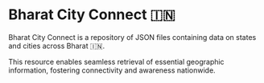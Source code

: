 # Bharat City Connect 🇮🇳

Bharat City Connect is a repository of JSON files containing data on states and cities across Bharat 🇮🇳.

This resource enables seamless retrieval of essential geographic information, fostering connectivity and
awareness nationwide.
